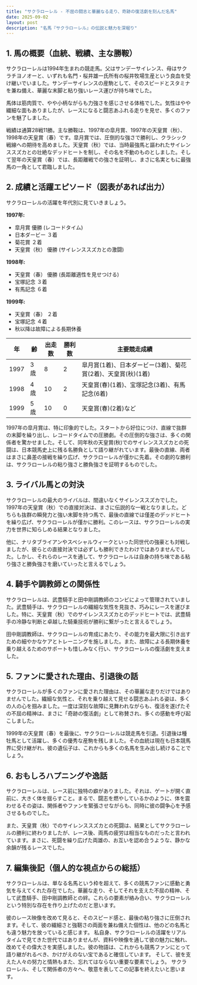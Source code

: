 ```yaml
---
title: "サクラローレル - 不屈の闘志と華麗なる走り、奇跡の復活劇を刻んだ名馬"
date: 2025-09-02
layout: post
description: "名馬『サクラローレル』の伝説と魅力を深堀り"
---
```


## 1. 馬の概要（血統、戦績、主な勝鞍）

サクラローレルは1994年生まれの競走馬。父はサンデーサイレンス、母はサクラチヨノオーと、いずれも名門・桜井雄一氏所有の桜井牧場生産という良血を受け継いでいました。サンデーサイレンスの産駒として、そのスピードとスタミナを兼ね備え、華麗な末脚と粘り強いレース運びが持ち味でした。

馬体は筋肉質で、やや小柄ながらも力強さを感じさせる体格でした。気性はやや繊細な面もありましたが、レースになると闘志あふれる走りを見せ、多くのファンを魅了しました。

戦績は通算28戦11勝。主な勝鞍は、1997年の皐月賞、1997年の天皇賞（秋）、1998年の天皇賞（春）です。皐月賞では、圧倒的な強さで勝利し、クラシック戦線への期待を高めました。天皇賞（秋）では、当時最強馬と謳われたサイレンススズカとの壮絶なデッドヒートを制し、その名を不動のものとしました。そして翌年の天皇賞（春）では、長距離戦での強さを証明し、まさに名実ともに最強馬の一角として君臨しました。


## 2. 成績と活躍エピソード（図表があれば出力）

サクラローレルの活躍を年代別に見ていきましょう。

**1997年:**
* 皐月賞 優勝 (レコードタイム)
* 日本ダービー ３着
* 菊花賞 ２着
* 天皇賞（秋） 優勝 (サイレンススズカとの激闘)

**1998年:**
* 天皇賞（春） 優勝 (長距離適性を見せつける)
* 宝塚記念 ３着
* 有馬記念 ６着

**1999年:**
* 天皇賞（春） ２着
* 宝塚記念 ４着
* 秋以降は故障による長期休養


| 年 | 齢 | 出走数 | 勝利数 | 主要競走成績 |
|---|---|---|---|---|
| 1997 | 3歳 | 8 | 2 | 皐月賞(1着)、日本ダービー(3着)、菊花賞(2着)、天皇賞(秋)(1着) |
| 1998 | 4歳 | 10 | 2 | 天皇賞(春)(1着)、宝塚記念(3着)、有馬記念(6着) |
| 1999 | 5歳 | 10 | 0 | 天皇賞(春)(2着)など |


1997年の皐月賞は、特に印象的でした。スタートから好位につけ、直線で抜群の末脚を繰り出し、レコードタイムでの圧勝劇。その圧倒的な強さは、多くの関係者を驚かせました。そして、同年秋の天皇賞(秋)でのサイレンススズカとの死闘は、日本競馬史上に残る名勝負として語り継がれています。最後の直線、両者はまさに鼻差の接戦を繰り広げ、サクラローレルが僅かに先着。その劇的な勝利は、サクラローレルの粘り強さと勝負強さを証明するものでした。


## 3. ライバル馬との対決

サクラローレルの最大のライバルは、間違いなくサイレンススズカでした。1997年の天皇賞（秋）での直接対決は、まさに伝説的な一戦となりました。どちらも抜群の瞬発力と強い末脚を持つ馬で、最後の直線では僅差のデッドヒートを繰り広げ、サクラローレルが僅かに勝利。このレースは、サクラローレルの実力を世界に知らしめる結果となりました。

他に、ナリタブライアンやスペシャルウィークといった同世代の強豪とも対戦しましたが、彼らとの直接対決では必ずしも勝利できたわけではありませんでした。しかし、それらのレースを通して、サクラローレルは自身の持ち味である粘り強さと勝負強さを磨いていったと言えるでしょう。


## 4. 騎手や調教師との関係性

サクラローレルは、武豊騎手と田中剛調教師のコンビによって管理されていました。武豊騎手は、サクラローレルの繊細な気性を見抜き、巧みにレースを運びました。特に、天皇賞（秋）でのサイレンススズカとのデッドヒートでは、武豊騎手の冷静な判断と卓越した騎乗技術が勝利に繋がったと言えるでしょう。

田中剛調教師は、サクラローレルの育成にあたり、その能力を最大限に引き出すための細やかなケアとトレーニングを施しました。また、故障による長期休養を乗り越えるためのサポートも惜しみなく行い、サクラローレルの復活劇を支えました。


## 5. ファンに愛された理由、引退後の話

サクラローレルが多くのファンに愛された理由は、その華麗な走りだけではありませんでした。繊細な気性と、それを乗り越えて見せる闘志あふれる姿は、多くの人の心を掴みました。一度は深刻な故障に見舞われながらも、復活を遂げたその不屈の精神は、まさに「奇跡の復活劇」として称賛され、多くの感動を呼び起こしました。

1999年の天皇賞（春）を最後に、サクラローレルは競走馬を引退。引退後は種牡馬として活躍し、多くの優秀な産駒を残しました。その血統は現在も日本競馬界に受け継がれ、彼の遺伝子は、これからも多くの名馬を生み出し続けることでしょう。


## 6. おもしろハプニングや逸話

サクラローレルは、レース前に独特の癖がありました。それは、ゲートが開く直前に、大きく体を揺らすこと。まるで、闘志を燃やしているかのように、体を震わせるその姿は、関係者やファンを緊張させながらも、同時に彼の闘争心を予感させるものでした。

また、天皇賞（秋）でのサイレンススズカとの死闘は、結果としてサクラローレルの勝利に終わりましたが、レース後、両馬の疲労は相当なものだったと言われています。まさに、死闘を繰り広げた両雄の、お互いを認め合うような、静かな余韻が残るレースでした。


## 7. 編集後記（個人的な視点からの総括）

サクラローレルは、単なる名馬という枠を超えて、多くの競馬ファンに感動と勇気を与えてくれた存在でした。華麗な走り、そしてそれを支えた不屈の精神、そして武豊騎手、田中剛調教師との絆。これらの要素が絡み合い、サクラローレルという特別な存在を作り上げたのだと思います。

彼のレース映像を改めて見ると、そのスピード感と、最後の粘り強さに圧倒されます。そして、彼の繊細さと強靭さの両面を兼ね備えた個性は、他のどの名馬とも違う魅力を放っていると感じます。  私自身、サクラローレルの活躍をリアルタイムで見てきた世代ではありませんが、資料や映像を通して彼の魅力に触れ、改めてその偉大さを実感しました。彼の物語は、これからも競馬ファンにとって語り継がれるべき、かけがえのない宝であると確信しています。  そして、彼を支えた人々の努力と情熱もまた、忘れてはならない重要な要素でしょう。  サクラローレル、そして関係者の方々へ、敬意を表してこの記事を終えたいと思います。
